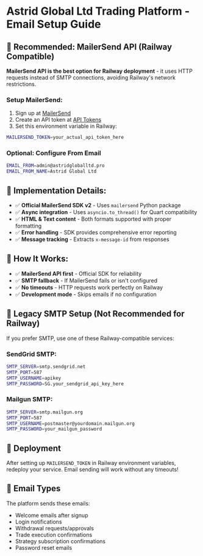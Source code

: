 # Astrid Global Ltd Trading Platform - Email Setup Guide

## 🚀 Recommended: MailerSend API (Railway Compatible)

**MailerSend API is the best option for Railway deployment** - it uses HTTP requests instead of SMTP connections, avoiding Railway's network restrictions.

### Setup MailerSend:
1. Sign up at [MailerSend](https://mailersend.com)
2. Create an API token at [API Tokens](https://app.mailersend.com/api-tokens)
3. Set this environment variable in Railway:

```bash
MAILERSEND_TOKEN=your_actual_api_token_here
```

### Optional: Configure From Email
```bash
EMAIL_FROM=admin@astridgloballtd.pro
EMAIL_FROM_NAME=Astrid Global Ltd
```

## 📧 **Implementation Details:**
- ✅ **Official MailerSend SDK v2** - Uses `mailersend` Python package
- ✅ **Async integration** - Uses `asyncio.to_thread()` for Quart compatibility  
- ✅ **HTML & Text content** - Both formats supported with proper formatting
- ✅ **Error handling** - SDK provides comprehensive error reporting
- ✅ **Message tracking** - Extracts `x-message-id` from responses

## 📧 **How It Works:**
- ✅ **MailerSend API first** - Official SDK for reliability
- ✅ **SMTP fallback** - If MailerSend fails or isn't configured
- ✅ **No timeouts** - HTTP requests work perfectly on Railway
- ✅ **Development mode** - Skips emails if no configuration

## 🔧 Legacy SMTP Setup (Not Recommended for Railway)

If you prefer SMTP, use one of these Railway-compatible services:

### SendGrid SMTP:
```bash
SMTP_SERVER=smtp.sendgrid.net
SMTP_PORT=587
SMTP_USERNAME=apikey
SMTP_PASSWORD=SG.your_sendgrid_api_key_here
```

### Mailgun SMTP:
```bash
SMTP_SERVER=smtp.mailgun.org
SMTP_PORT=587
SMTP_USERNAME=postmaster@yourdomain.mailgun.org
SMTP_PASSWORD=your_mailgun_password
```

## 🚀 Deployment

After setting up `MAILERSEND_TOKEN` in Railway environment variables, redeploy your service. Email sending will work without any timeouts!

## 📧 Email Types

The platform sends these emails:
- Welcome emails after signup
- Login notifications
- Withdrawal requests/approvals
- Trade execution confirmations
- Strategy subscription confirmations
- Password reset emails
